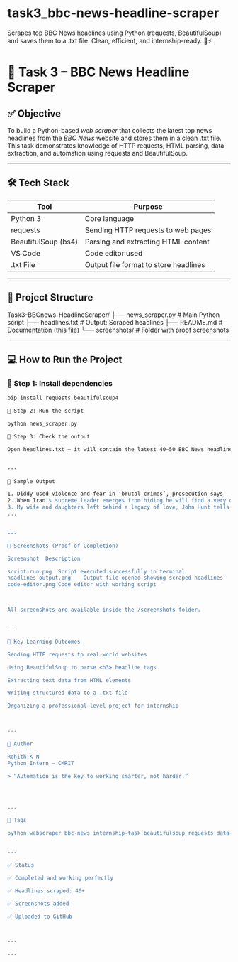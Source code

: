 # task3_bbc-news-headline-scraper
Scrapes top BBC News headlines using Python (requests, BeautifulSoup) and saves them to a .txt file. Clean, efficient, and internship-ready. 📰⚡

# 📰 Task 3 – BBC News Headline Scraper

## ✅ Objective
To build a Python-based *web scraper* that collects the latest top news headlines from the *BBC News* website and stores them in a clean .txt file. This task demonstrates knowledge of HTTP requests, HTML parsing, data extraction, and automation using requests and BeautifulSoup.

---

## 🛠 Tech Stack

| Tool | Purpose |
|------|---------|
| Python 3 | Core language |
| requests | Sending HTTP requests to web pages |
| BeautifulSoup (bs4) | Parsing and extracting HTML content |
| VS Code | Code editor used |
| .txt File | Output file format to store headlines |

---

## 📁 Project Structure

Task3-BBCnews-HeadlineScraper/ ├── news_scraper.py         # Main Python script ├── headlines.txt           # Output: Scraped headlines ├── README.md               # Documentation (this file) └── screenshots/            # Folder with proof screenshots

---

## 💻 How to Run the Project

### 🔹 Step 1: Install dependencies
```bash
pip install requests beautifulsoup4

🔹 Step 2: Run the script

python news_scraper.py

🔹 Step 3: Check the output

Open headlines.txt — it will contain the latest 40–50 BBC News headlines.


---

📄 Sample Output

1. Diddy used violence and fear in ‘brutal crimes’, prosecution says
2. When Iran's supreme leader emerges from hiding he will find a very different nation
3. My wife and daughters left behind a legacy of love, John Hunt tells BBC
...


---

📸 Screenshots (Proof of Completion)

Screenshot	Description

script-run.png	Script executed successfully in terminal
headlines-output.png	Output file opened showing scraped headlines
code-editor.png	Code editor with working script



All screenshots are available inside the /screenshots folder.


---

🧠 Key Learning Outcomes

Sending HTTP requests to real-world websites

Using BeautifulSoup to parse <h3> headline tags

Extracting text data from HTML elements

Writing structured data to a .txt file

Organizing a professional-level project for internship



---

🙋 Author

Rohith K N
Python Intern – CMRIT

> “Automation is the key to working smarter, not harder.”




---

🔖 Tags

python webscraper bbc-news internship-task beautifulsoup requests data-automation headline-scraper


---

✅ Status

✅ Completed and working perfectly

✅ Headlines scraped: 40+

✅ Screenshots added

✅ Uploaded to GitHub



---

---

